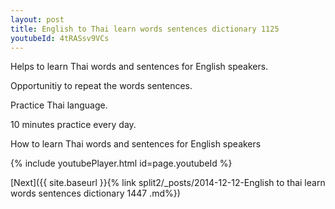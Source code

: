 ```yaml
---
layout: post
title: English to Thai learn words sentences dictionary 1125 
youtubeId: 4tRASsv9VCs
---
```

 
 
Helps to learn Thai words and sentences for English speakers.

Opportunitiy to repeat the words sentences. 

Practice Thai language. 
 
10 minutes practice every day. 
 
How to learn Thai words and sentences for English speakers 
 
{% include youtubePlayer.html id=page.youtubeId %}
 
 
[Next]({{ site.baseurl }}{% link  split2/_posts/2014-12-12-English to thai learn words sentences dictionary 1447 .md%})
 
